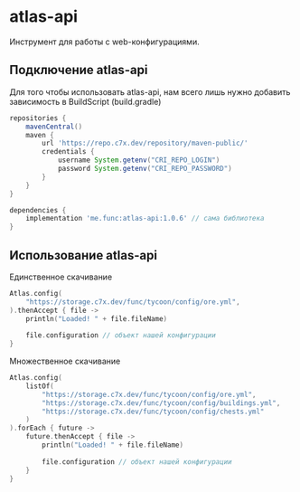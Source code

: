 # atlas-api
Инструмент для работы с web-конфигурациями.

## Подключение atlas-api
Для того чтобы использовать atlas-api, нам всего лишь
нужно добавить зависимость в BuildScript (build.gradle)

```groovy
repositories {
    mavenCentral()
    maven {
        url 'https://repo.c7x.dev/repository/maven-public/'
        credentials {
            username System.getenv("CRI_REPO_LOGIN")
            password System.getenv("CRI_REPO_PASSWORD")
        }
    }
}

dependencies {
    implementation 'me.func:atlas-api:1.0.6' // сама библиотека
}
```

## Использование atlas-api

Единственное скачивание
```kotlin
Atlas.config(
    "https://storage.c7x.dev/func/tycoon/config/ore.yml",
).thenAccept { file ->
    println("Loaded! " + file.fileName)
    
    file.configuration // объект нашей конфигурации
}
```

Множественное скачивание
```kotlin
Atlas.config(
    listOf(
        "https://storage.c7x.dev/func/tycoon/config/ore.yml",
        "https://storage.c7x.dev/func/tycoon/config/buildings.yml",
        "https://storage.c7x.dev/func/tycoon/config/chests.yml"
    )
).forEach { future ->
    future.thenAccept { file ->
        println("Loaded! " + file.fileName)
        
        file.configuration // объект нашей конфигурации
    }
}
```

